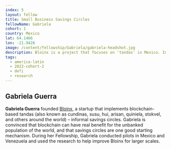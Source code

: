```yaml
---
index: 5
layout: fellow
title: Small Business Savings Circles
fellowName: Gabriela
cohort: 1
country: Mexico
lat: 64.1466
lon: -21.9426
image: /content/fellowship/Gabriela/gabriela-headshot.jpg
description: Bloinx is a project that focuses on 'tandas' in Mexico. In 2022, Gabriela conducted user research with several women's saving circles, and ran a pilot of Bloinx deployed on the polygon and celo side-chains.
tags:
  - america-latin
  - 2022-cohort-2
  - defi
  - research
---
```

## Gabriela Guerra

**Gabriela Guerra** founded [Bloinx](https://bloinx.io/), a startup that implements blockchain-based tandas (also known as cundinas, susu, hui, arisan, quiniela, stokvel, and others around the world) – informal savings circles. Gabriela is convinced that blockchain can have real benefit for the unbanked population of the world, and that savings circles are one good starting mechanism. During her Fellowship, Gabriela conducted pilots in Mexico and Venezuela and used the research to help improve Bloinx for larger scales.